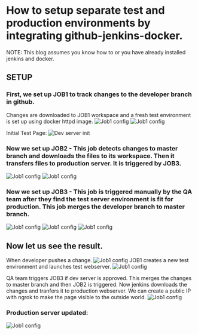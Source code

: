 # How to setup separate test and production environments by integrating github-jenkins-docker.

NOTE: This blog assumes you know how to or you have already installed jenkins and docker.

## SETUP

### First, we set up JOB1 to track changes to the developer branch in github.
Changes are downloaded to JOB1 workspace and a fresh test environment is set up using docker httpd image.
![Job1 config](/images/2.jpg)
![Job1 config](/images/3.jpg)

Initial Test Page:
![Dev server init](/images/1.jpg)


### Now we set up JOB2 - This job detects changes to master branch and downloads the files to its workspace. Then it transfers files to production server. It is triggered by JOB3.
![Job1 config](/images/6.jpg)
![Job1 config](/images/5.jpg)


### Now we set up JOB3 - This job is triggered manually by the QA team after they find the test server environment is fit for production. This job merges the developer branch to master branch.
![Job1 config](/images/7.jpg)
![Job1 config](/images/8.jpg)
![Job1 config](/images/9.jpg)


## Now let us see the result.

When developer pushes a change.
![Job1 config](/images/11.jpg)
JOB1 creates a new test environment and launches test webserver.
![Job1 config](/images/12.jpg)

QA team triggers JOB3 if dev server is approved. This merges the changes to master branch and then JOB2 is triggered. Now jenkins downloads the changes and tranfers it to production webserver.
We can create a public IP with ngrok to make the page visible to the outside world.
![Job1 config](/images/14.jpg)

### Production server updated:
![Job1 config](/images/15.jpg)
